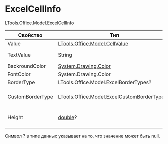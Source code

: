 # ExcelCellInfo

LTools.Office.Model.ExcelCellInfo

| Свойство         | Тип                                           | Описание                                          |
| ---------------- | --------------------------------------------- | ------------------------------------------------- |
| Value            | [LTools.Office.Model.CellValue](cellvalue.md) | Значение ячейки                                   |
| TextValue        | String                                        | Текстовое значение ячейки                         |
| BackroundColor   | [System.Drawing.Color](https://learn.microsoft.com/ru-ru/dotnet/api/system.drawing.color?view=net-6.0&viewFallbackFrom=netstandard-1.0) | Цвет фона
| FontColor        | System.Drawing.Color                          | Цвет шрифта                                       |
| BorderType       | LTools.Office.Model.ExcelBorderTypes?         | Тип бордюра                                       |
| CustomBorderType | LTools.Office.Model.ExcelCustomBorderTypes\[] | Бордюры при использовании ExcelBorderTypes.Custom |
| Height           | [double](https://learn.microsoft.com/ru-ru/dotnet/api/system.double?view=net-5.0&viewFallbackFrom=windowsdesktop-3.0)? | Высота строки (определяется первой ячейкой)       |

Символ ? в типе данных указывает на то, что значение может быть null.

